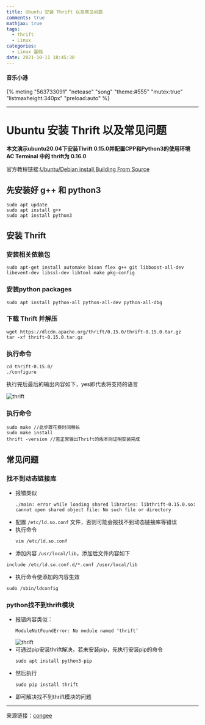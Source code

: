 ```yaml
---
title: Ubuntu 安装 Thrift 以及常见问题
comments: true
mathjax: true
tags:
  - thrift
  - Linux
categories:
  - Linux 基础
date: 2021-10-11 18:45:30
---
```

#### 音乐小港
{% meting "563733091" "netease" "song" "theme:#555" "mutex:true" "listmaxheight:340px" "preload:auto" %}

---
# Ubuntu 安装 Thrift 以及常见问题
**本文演示ubuntu20.04下安装Thrift 0.15.0并配置CPP和Python3的使用环境**
**AC Terminal 中的 thrift为 0.16.0**

官方教程链接:[Ubuntu/Debian install](https://thrift.apache.org/docs/install/debian.html),[Building From Source](https://thrift.apache.org/docs/BuildingFromSource)

## 先安装好 g++ 和 python3
```
sudo apt update
sudo apt install g++
sudo apt install python3
```
## 安装 Thrift
### 安装相关依赖包
```
sudo apt-get install automake bison flex g++ git libboost-all-dev libevent-dev libssl-dev libtool make pkg-config
```
### 安装python packages
```
sudo apt install python-all python-all-dev python-all-dbg
```
### 下载 Thrift 并解压
```
wget https://dlcdn.apache.org/thrift/0.15.0/thrift-0.15.0.tar.gz
tar -xf thrift-0.15.0.tar.gz
```
### 执行命令
```
cd thrift-0.15.0/
./configure
```
执行完后最后的输出内容如下，yes即代表将支持的语言

![thrift](https://ucc.alicdn.com/pic/developer-ecology/1d63a3f72b13403888730c2950bf062c.png)

### 执行命令
```
sudo make //此步骤花费时间稍长
sudo make install
thrift -version //若正常输出Thrift的版本则证明安装完成
```
## 常见问题
### 找不到动态链接库
- 报错类似 
  ```
  ./main: error while loading shared libraries: libthrift-0.15.0.so: cannot open shared object file: No such file or directory
  ```
- 配置 `/etc/ld.so.conf` 文件，否则可能会报找不到动态链接库等错误
- 执行命令
  ```
  vim /etc/ld.so.conf
  ```
- 添加内容 `/usr/local/lib`，添加后文件内容如下
 ```
 include /etc/ld.so.conf.d/*.conf /user/local/lib
 ```
- 执行命令使添加的内容生效
```
sudo /sbin/ldconfig
```
### python找不到thrift模块
- 报错内容类似：
  ```
  ModuleNotFoundError: No module named ‘thrift’
  ```
  ![thrift](https://ucc.alicdn.com/pic/developer-ecology/cd12041534d84b88864fa886b7172247.png)
- 可通过pip安装thrift解决，若未安装pip，先执行安装pip的命令  
  ```
  sudo apt install python3-pip
  ```
- 然后执行  
  ```
  sudo pip install thrift
  ```
- 即可解决找不到thrift模块的问题

---
来源链接：[congee](https://www.acwing.com/file_system/file/content/whole/index/content/3034732/#comment_136807/)
